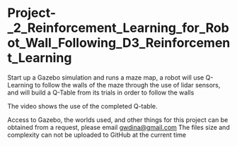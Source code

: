 # Project-_2_Reinforcement_Learning_for_Robot_Wall_Following_D3_Reinforcement_Learning
Start up a Gazebo simulation and runs a maze map, a robot will use Q-Learning to follow the walls of the maze through the use of lidar sensors, and will build a Q-Table from its trials in order to follow the walls

The video shows the use of the completed Q-table.

Access to Gazebo, the worlds used, and other things for this project can be obtained from a request, please email gwdina@gmail.com
The files size and complexity can not be uploaded to GitHub at the current time
